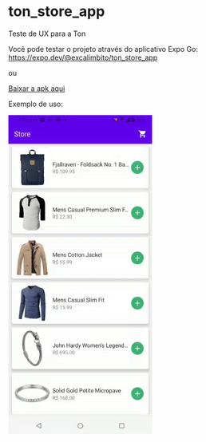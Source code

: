 # ton_store_app
Teste de UX para a Ton

Você pode testar o projeto através do aplicativo Expo Go: https://expo.dev/@excalimbito/ton_store_app

ou

[Baixar a apk aqui](apk_build/)

Exemplo de uso:

![](Example.gif)
